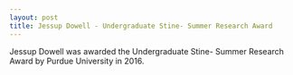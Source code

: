 ```yaml
---
layout: post
title: Jessup Dowell - Undergraduate Stine- Summer Research Award
---
```

Jessup Dowell was awarded the Undergraduate Stine- Summer Research Award by Purdue University in 2016.
